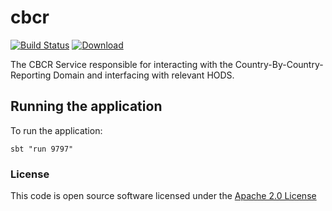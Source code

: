 # cbcr

[![Build Status](https://travis-ci.org/hmrc/cbcr.svg)](https://travis-ci.org/hmrc/cbcr) [ ![Download](https://api.bintray.com/packages/hmrc/releases/cbcr/images/download.svg) ](https://bintray.com/hmrc/releases/cbcr/_latestVersion)

The CBCR Service responsible for interacting with the Country-By-Country-Reporting Domain and interfacing with relevant HODS.

## Running the application
To run the application:

```
sbt "run 9797"

```

### License

This code is open source software licensed under the [Apache 2.0 License]("http://www.apache.org/licenses/LICENSE-2.0.html")

